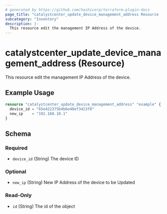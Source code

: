 ```yaml
---
# generated by https://github.com/hashicorp/terraform-plugin-docs
page_title: "catalystcenter_update_device_management_address Resource - terraform-provider-catalystcenter"
subcategory: "Inventory"
description: |-
  This resource edit the management IP Address of the device.
---
```


# catalystcenter_update_device_management_address (Resource)

This resource edit the management IP Address of the device.

## Example Usage

```terraform
resource "catalystcenter_update_device_management_address" "example" {
  device_id = "65e422375b4b6e40ef3423f8"
  new_ip    = "192.168.10.1"
}
```

<!-- schema generated by tfplugindocs -->
## Schema

### Required

- `device_id` (String) The device ID

### Optional

- `new_ip` (String) New IP Address of the device to be Updated

### Read-Only

- `id` (String) The id of the object
